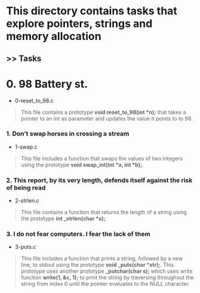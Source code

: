 # __This directory contains tasks that explore pointers, strings and memory allocation__
## >> __Tasks__

# __0. 98 Battery st.__

- 0-reset_to_98.c
>This file contains a prototype __void reset_to_98(int *n);__ that takes a pointer to an int as parameter and updates the value it points to to 98.

### __1. Don't swap horses in crossing a stream__

- 1-swap.c
> This file includes a function that swaps the values of two integers using the prototype __void swap_int(int *a, int *b);__.

### __2. This report, by its very length, defends itself against the risk of being read__

- 2-strlen.c
> This file contains a function that returns the length of a string using the prototype __int _strlen(char *s);__.

### __3. I do not fear computers. I fear the lack of them__

- 3-puts.c
> This file includes a function that prints a string, followed by a new line, to stdout using the prototype __void _puts(char *str);__.
This prototype uses another prototype **_putchar(char s);** which uses write function __write(1, &c, 1);__ to print the string by traversing throughout the string from index 0 until the pointer evaluates to the NULL character.
